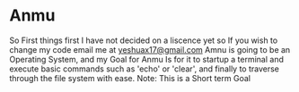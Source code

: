 Anmu
======
So First things first I have not decided on a liscence yet so If you wish to change my code email me at yeshuax17@gmail.com
Amnu is going to be an Operating System, and my Goal for Anmu Is for it to startup a terminal and execute basic commands such as 'echo' or 'clear', and finally to traverse through the file system with ease. 
Note: This is a Short term Goal

